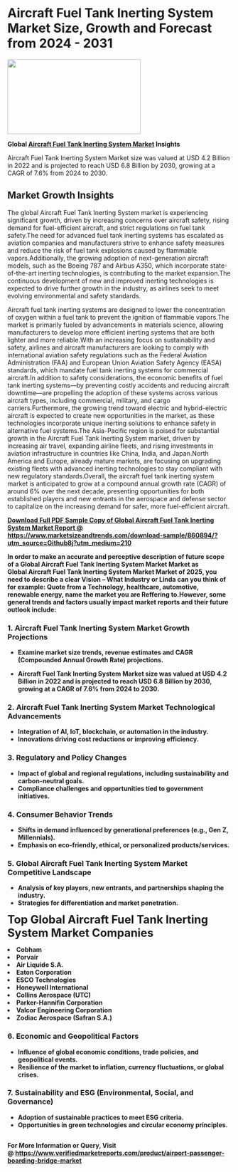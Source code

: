 <H1>Aircraft Fuel Tank Inerting System Market Size, Growth and Forecast from 2024 - 2031</H1><img class="aligncenter size-medium wp-image-584254" src="https://thirdeyenews.in/wp-content/uploads/2024/09/Global-Market-Research-300x168.jpeg" alt="" width="300" height="168" /><p><strong>Global&nbsp;<a href="https://www.marketsizeandtrends.com/download-sample/860894/?utm_source=Github8j?utm_medium=210">Aircraft Fuel Tank Inerting System Market</a> Insights</strong></p><p>Aircraft Fuel Tank Inerting System Market size was valued at USD 4.2 Billion in 2022 and is projected to reach USD 6.8 Billion by 2030, growing at a CAGR of 7.6% from 2024 to 2030.</p><p><h2>Market Growth Insights</h2> <p>The global Aircraft Fuel Tank Inerting System market is experiencing significant growth, driven by increasing concerns over aircraft safety, rising demand for fuel-efficient aircraft, and strict regulations on fuel tank safety.The need for advanced fuel tank inerting systems has escalated as aviation companies and manufacturers strive to enhance safety measures and reduce the risk of fuel tank explosions caused by flammable vapors.Additionally, the growing adoption of next-generation aircraft models, such as the Boeing 787 and Airbus A350, which incorporate state-of-the-art inerting technologies, is contributing to the market expansion.The continuous development of new and improved inerting technologies is expected to drive further growth in the industry, as airlines seek to meet evolving environmental and safety standards.</p> <p><strong><a href="#"></a></strong></p> <p>Aircraft fuel tank inerting systems are designed to lower the concentration of oxygen within a fuel tank to prevent the ignition of flammable vapors.The market is primarily fueled by advancements in materials science, allowing manufacturers to develop more efficient inerting systems that are both lighter and more reliable.With an increasing focus on sustainability and safety, airlines and aircraft manufacturers are looking to comply with international aviation safety regulations such as the Federal Aviation Administration (FAA) and European Union Aviation Safety Agency (EASA) standards, which mandate fuel tank inerting systems for commercial aircraft.In addition to safety considerations, the economic benefits of fuel tank inerting systems—by preventing costly accidents and reducing aircraft downtime—are propelling the adoption of these systems across various aircraft types, including commercial, military, and cargo carriers.Furthermore, the growing trend toward electric and hybrid-electric aircraft is expected to create new opportunities in the market, as these technologies incorporate unique inerting solutions to enhance safety in alternative fuel systems.The Asia-Pacific region is poised for substantial growth in the Aircraft Fuel Tank Inerting System market, driven by increasing air travel, expanding airline fleets, and rising investments in aviation infrastructure in countries like China, India, and Japan.North America and Europe, already mature markets, are focusing on upgrading existing fleets with advanced inerting technologies to stay compliant with new regulatory standards.Overall, the aircraft fuel tank inerting system market is anticipated to grow at a compound annual growth rate (CAGR) of around 6% over the next decade, presenting opportunities for both established players and new entrants in the aerospace and defense sector to capitalize on the increasing demand for safer, more fuel-efficient aircraft.</p> <p><strong><a href="#"></p><p><span class=""><strong>Download Full PDF Sample Copy of Global Aircraft Fuel Tank Inerting System Market Report</strong> @ <a href="https://www.marketsizeandtrends.com/download-sample/860894/?utm_source=Github8j?utm_medium=210" target="_blank">https://www.marketsizeandtrends.com/download-sample/860894/?utm_source=Github8j?utm_medium=210</a></span></p><p>In order to make an accurate and perceptive description of future scope of a Global&nbsp;Aircraft Fuel Tank Inerting System Market Market as Global&nbsp;Aircraft Fuel Tank Inerting System Market Market of 2025, you need to describe a clear Vision &ndash; What Industry or Linda can you think of for example: Quote from a Technology, healthcare, automotive, renewable energy, name the market you are Reffering to.However, some general trends and factors usually impact market reports and their future outlook include:</p><h3>1.&nbsp;<strong>Aircraft Fuel Tank Inerting System Market Growth Projections</strong></h3><ul><li>Examine market size trends, revenue estimates and CAGR (Compounded Annual Growth Rate) projections.</li><li><p>Aircraft Fuel Tank Inerting System Market size was valued at USD 4.2 Billion in 2022 and is projected to reach USD 6.8 Billion by 2030, growing at a CAGR of 7.6% from 2024 to 2030.</p></li></ul><h3>2.&nbsp;<strong>Aircraft Fuel Tank Inerting System Market Technological Advancements</strong></h3><ul><li>Integration of AI, IoT, blockchain, or automation in the industry.</li><li>Innovations driving cost reductions or improving efficiency.</li></ul><h3>3.&nbsp;<strong>Regulatory and Policy Changes</strong></h3><ul><li>Impact of global and regional regulations, including sustainability and carbon-neutral goals.</li><li>Compliance challenges and opportunities tied to government initiatives.</li></ul><h3>4.&nbsp;<strong>Consumer Behavior Trends</strong></h3><ul><li>Shifts in demand influenced by generational preferences (e.g., Gen Z, Millennials).</li><li>Emphasis on eco-friendly, ethical, or personalized products/services.</li></ul><h3>5.&nbsp;<strong>Global Aircraft Fuel Tank Inerting System Market Competitive Landscape</strong></h3><ul><li>Analysis of key players, new entrants, and partnerships shaping the industry.</li><li>Strategies for differentiation and market penetration.</li></ul><p data-pm-slice="1 1 []"><span style="color: inherit; font-family: inherit; font-size: 25px;">Top Global Aircraft Fuel Tank Inerting System Market Companies</span></p><div class="" data-test-id=""><p><li>Cobham</li><li> Porvair</li><li> Air Liquide S.A.</li><li> Eaton Corporation</li><li> ESCO Technologies</li><li> Honeywell International</li><li> Collins Aerospace (UTC)</li><li> Parker-Hannifin Corporation</li><li> Valcor Engineering Corporation</li><li> Zodiac Aerospace (Safran S.A.)</li></p></div><h3>6.&nbsp;<strong>Economic and Geopolitical Factors</strong></h3><ul><li>Influence of global economic conditions, trade policies, and geopolitical events.</li><li>Resilience of the market to inflation, currency fluctuations, or global crises.</li></ul><h3>7.&nbsp;<strong>Sustainability and ESG (Environmental, Social, and Governance)</strong></h3><ul><li>Adoption of sustainable practices to meet ESG criteria.</li><li>Opportunities in green technologies and circular economy principles.</li></ul><h2><strong style="font-size: 14px;">For More Information or Query, Visit @&nbsp;</strong><a style="background-color: #ffffff; font-size: 14px;" href="https://www.marketsizeandtrends.com/report/aircraft-fuel-tank-inerting-system-market/" target="_blank">https://www.verifiedmarketreports.com/product/airport-passenger-boarding-bridge-market</a></h2>